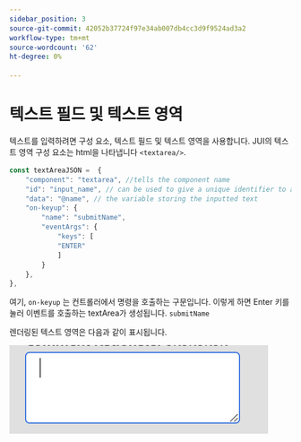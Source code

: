 ```yaml
---
sidebar_position: 3
source-git-commit: 42052b37724f97e34ab007db4cc3d9f9524ad3a2
workflow-type: tm+mt
source-wordcount: '62'
ht-degree: 0%

---
```



# 텍스트 필드 및 텍스트 영역

텍스트를 입력하려면 구성 요소, 텍스트 필드 및 텍스트 영역을 사용합니다.
JUI의 텍스트 영역 구성 요소는 html을 나타냅니다 `<textarea/>`.

```js title="textArea.js"
const textAreaJSON =  {
    "component": "textarea", //tells the component name
    "id": "input_name", // can be used to give a unique identifier to a component
    "data": "@name", // the variable storing the inputted text
    "on-keyup": {
        "name": "submitName",
        "eventArgs": {
            "keys": [
            "ENTER"
            ]
        }
    },
},
```

여기, `on-keyup` 는 컨트롤러에서 명령을 호출하는 구문입니다.
이렇게 하면 Enter 키를 눌러 이벤트를 호출하는 textArea가 생성됩니다. `submitName`

렌더링된 텍스트 영역은 다음과 같이 표시됩니다.

![텍스트 영역](./imgs/text_area.png "텍스트 영역")
